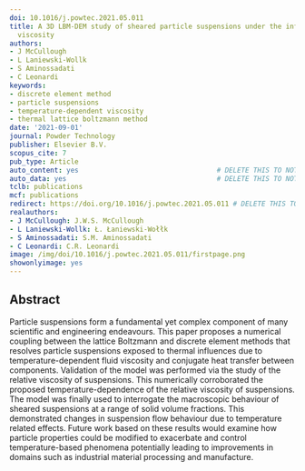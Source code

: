 ```yaml
---
doi: 10.1016/j.powtec.2021.05.011
title: A 3D LBM-DEM study of sheared particle suspensions under the influence of temperature-dependent
  viscosity
authors:
- J McCullough
- L Laniewski-Wollk
- S Aminossadati
- C Leonardi
keywords:
- discrete element method
- particle suspensions
- temperature-dependent viscosity
- thermal lattice boltzmann method
date: '2021-09-01'
journal: Powder Technology
publisher: Elsevier B.V.
scopus_cite: 7
pub_type: Article
auto_content: yes                                  # DELETE THIS TO NOT AUTO GENERATE CONTENT
auto_data: yes                                     # DELETE THIS TO NOT AUTO GENERATE METADATA
tclb: publications
mcf: publications
redirect: https://doi.org/10.1016/j.powtec.2021.05.011 # DELETE THIS TO NOT REDIRECT
realauthors:
- J McCullough: J.W.S. McCullough
- L Laniewski-Wollk: Ł. Łaniewski-Wołłk
- S Aminossadati: S.M. Aminossadati
- C Leonardi: C.R. Leonardi
image: /img/doi/10.1016/j.powtec.2021.05.011/firstpage.png
showonlyimage: yes
---
```



## Abstract
Particle suspensions form a fundamental yet complex component of many scientific and engineering endeavours. This paper proposes a numerical coupling between the lattice Boltzmann and discrete element methods that resolves particle suspensions exposed to thermal influences due to temperature-dependent fluid viscosity and conjugate heat transfer between components. Validation of the model was performed via the study of the relative viscosity of suspensions. This numerically corroborated the proposed temperature-dependence of the relative viscosity of suspensions. The model was finally used to interrogate the macroscopic behaviour of sheared suspensions at a range of solid volume fractions. This demonstrated changes in suspension flow behaviour due to temperature related effects. Future work based on these results would examine how particle properties could be modified to exacerbate and control temperature-based phenomena potentially leading to improvements in domains such as industrial material processing and manufacture.
